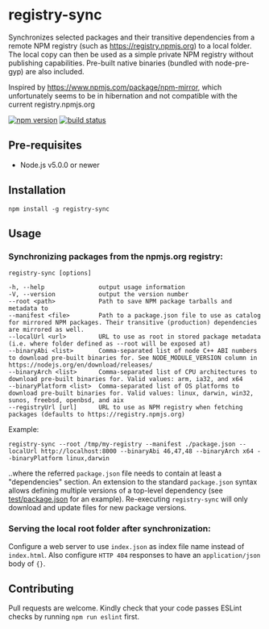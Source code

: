 # registry-sync

Synchronizes selected packages and their transitive dependencies from a remote NPM registry (such as https://registry.npmjs.org) to a local folder.
The local copy can then be used as a simple private NPM registry without publishing capabilities. Pre-built native binaries (bundled with node-pre-gyp) are also included.

Inspired by https://www.npmjs.com/package/npm-mirror, which unfortunately seems to be in hibernation and not compatible with the current registry.npmjs.org

[![npm version](https://badge.fury.io/js/registry-sync.svg)](https://badge.fury.io/js/registry-sync)
[![build status](https://travis-ci.org/heikkipora/registry-sync.svg?branch=master)](https://travis-ci.org/heikkipora/registry-sync)

## Pre-requisites

- Node.js v5.0.0 or newer

## Installation

    npm install -g registry-sync

## Usage

### Synchronizing packages from the npmjs.org registry:

    registry-sync [options]

    -h, --help               output usage information
    -V, --version            output the version number
    --root <path>            Path to save NPM package tarballs and metadata to
    --manifest <file>        Path to a package.json file to use as catalog for mirrored NPM packages. Their transitive (production) dependencies are mirrored as well.
    --localUrl <url>         URL to use as root in stored package metadata (i.e. where folder defined as --root will be exposed at)
    --binaryAbi <list>       Comma-separated list of node C++ ABI numbers to download pre-built binaries for. See NODE_MODULE_VERSION column in https://nodejs.org/en/download/releases/
    --binaryArch <list>      Comma-separated list of CPU architectures to download pre-built binaries for. Valid values: arm, ia32, and x64
    --binaryPlatform <list>  Comma-separated list of OS platforms to download pre-built binaries for. Valid values: linux, darwin, win32, sunos, freebsd, openbsd, and aix
    --registryUrl [url]      URL to use as NPM registry when fetching packages (defaults to https://registry.npmjs.org)

Example:

    registry-sync --root /tmp/my-registry --manifest ./package.json --localUrl http://localhost:8000 --binaryAbi 46,47,48 --binaryArch x64 --binaryPlatform linux,darwin

..where the referred ```package.json``` file needs to contain at least a "dependencies" section. An extension to the standard ```package.json``` syntax allows defining multiple versions of a top-level dependency (see [test/package.json](https://github.com/heikkipora/registry-sync/blob/master/test/package.json) for an example). Re-executing ```registry-sync``` will only download and update files for new package versions.

### Serving the local root folder after synchronization:

Configure a web server to use `index.json` as index file name instead of `index.html`.
Also configure ```HTTP 404``` responses to have an ```application/json``` body of ```{}```.

## Contributing

Pull requests are welcome. Kindly check that your code passes ESLint checks by running ```npm run eslint``` first.
